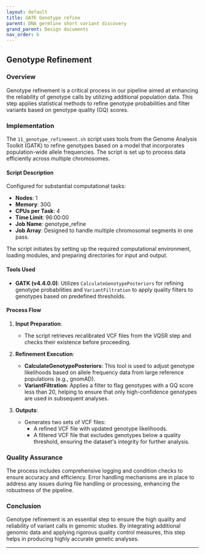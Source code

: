 ```yaml
---
layout: default
title: GATK Genotype refine
parent: DNA germline short variant discovery
grand_parent: Design documents
nav_order: 6
---
```


## Genotype Refinement

### Overview
Genotype refinement is a critical process in our pipeline aimed at enhancing the reliability of genotype calls by utilizing additional population data. This step applies statistical methods to refine genotype probabilities and filter variants based on genotype quality (GQ) scores.

### Implementation
The `11_genotype_refinement.sh` script uses tools from the Genome Analysis Toolkit (GATK) to refine genotypes based on a model that incorporates population-wide allele frequencies. The script is set up to process data efficiently across multiple chromosomes.

#### Script Description
Configured for substantial computational tasks:

- **Nodes**: 1
- **Memory**: 30G
- **CPUs per Task**: 4
- **Time Limit**: 96:00:00
- **Job Name**: genotype_refine
- **Job Array**: Designed to handle multiple chromosomal segments in one pass.

The script initiates by setting up the required computational environment, loading modules, and preparing directories for input and output.

#### Tools Used
- **GATK (v4.4.0.0)**: Utilizes `CalculateGenotypePosteriors` for refining genotype probabilities and `VariantFiltration` to apply quality filters to genotypes based on predefined thresholds.

#### Process Flow
1. **Input Preparation**:
   - The script retrieves recalibrated VCF files from the VQSR step and checks their existence before proceeding.

2. **Refinement Execution**:
   - **CalculateGenotypePosteriors**: This tool is used to adjust genotype likelihoods based on allele frequency data from large reference populations (e.g., gnomAD).
   - **VariantFiltration**: Applies a filter to flag genotypes with a GQ score less than 20, helping to ensure that only high-confidence genotypes are used in subsequent analyses.

3. **Outputs**:
   - Generates two sets of VCF files:
     - A refined VCF file with updated genotype likelihoods.
     - A filtered VCF file that excludes genotypes below a quality threshold, ensuring the dataset's integrity for further analysis.

### Quality Assurance
The process includes comprehensive logging and condition checks to ensure accuracy and efficiency. Error handling mechanisms are in place to address any issues during file handling or processing, enhancing the robustness of the pipeline.

### Conclusion
Genotype refinement is an essential step to ensure the high quality and reliability of variant calls in genomic studies. By integrating additional genomic data and applying rigorous quality control measures, this step helps in producing highly accurate genetic analyses.

---


